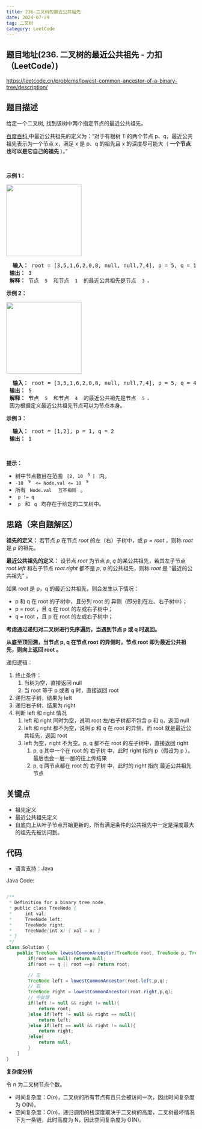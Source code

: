 ```yaml
---
title: 236-二叉树的最近公共祖先
date: 2024-07-29
tag: 二叉树
category: LeetCode
---
```


## 题目地址(236. 二叉树的最近公共祖先 - 力扣（LeetCode）)

https://leetcode.cn/problems/lowest-common-ancestor-of-a-binary-tree/description/

## 题目描述

<p> 给定一个二叉树, 找到该树中两个指定节点的最近公共祖先。</p>

<p> <a href="https://baike.baidu.com/item/%E6%9C%80%E8%BF%91%E5%85%AC%E5%85%B1%E7%A5%96%E5%85%88/8918834?fr=aladdin" target="_blank"> 百度百科 </a> 中最近公共祖先的定义为：“对于有根树 T 的两个节点 p、q，最近公共祖先表示为一个节点 x，满足 x 是 p、q 的祖先且 x 的深度尽可能大（<strong> 一个节点也可以是它自己的祖先 </strong>）。”</p>

<p>&nbsp; </p>

<p> <strong> 示例 1：</strong> </p>
<img alt="" src="https://assets.leetcode.com/uploads/2018/12/14/binarytree.png" style="width: 200px; height: 190px;">
<pre> <strong> 输入：</strong> root = [3,5,1,6,2,0,8, null, null,7,4], p = 5, q = 1
<strong> 输出：</strong> 3
<strong> 解释：</strong> 节点 <code> 5 </code> 和节点 <code> 1 </code> 的最近公共祖先是节点 <code> 3 。</code>
</pre>

<p> <strong> 示例 2：</strong> </p>
<img alt="" src="https://assets.leetcode.com/uploads/2018/12/14/binarytree.png" style="width: 200px; height: 190px;">
<pre> <strong> 输入：</strong> root = [3,5,1,6,2,0,8, null, null,7,4], p = 5, q = 4
<strong> 输出：</strong> 5
<strong> 解释：</strong> 节点 <code> 5 </code> 和节点 <code> 4 </code> 的最近公共祖先是节点 <code> 5 。</code> 因为根据定义最近公共祖先节点可以为节点本身。
</pre>

<p> <strong> 示例 3：</strong> </p>

<pre> <strong> 输入：</strong> root = [1,2], p = 1, q = 2
<strong> 输出：</strong> 1
</pre>

<p>&nbsp; </p>

<p> <strong> 提示：</strong> </p>

<ul>
	<li> 树中节点数目在范围 <code> [2, 10 <sup> 5 </sup>] </code> 内。</li>
	<li> <code>-10 <sup> 9 </sup> &lt;= Node.val &lt;= 10 <sup> 9 </sup> </code> </li>
	<li> 所有 <code> Node.val </code> <code> 互不相同 </code> 。</li>
	<li> <code> p != q </code> </li>
	<li> <code> p </code> 和 <code> q </code> 均存在于给定的二叉树中。</li>
</ul>


## 思路（来自题解区）

**祖先的定义：** 若节点 $p$ 在节点 $root$ 的左（右）子树中，或 $p=root$ ，则称 $root$ 是 $p$ 的祖先。

**最近公共祖先的定义：** 设节点 $root$ 为节点 $p$, $q$ 的某公共祖先，若其左子节点 $root.left$ 和右子节点 $root.right$ 都不是 $p$, $q$ 的公共祖先，则称 $root$ 是 “最近的公共祖先” 。

如果 root 是 p，q 的最近公共祖先，则会发生以下情况：

- p 和 q 在 root 的子树中，且分列 root 的 异侧（即分别在左、右子树中）；
- p = root ，且 q 在 root 的左或右子树中；
- q = root ，且 p 在 root 的左或右子树中；

**考虑通过递归对二叉树进行先序遍历，当遇到节点 p 或 q 时返回。**

**从底至顶回溯，当节点 p, q 在节点 root 的异侧时，节点 root 即为最近公共祖先，则向上返回 root 。**

递归逻辑：

1. 终止条件：
   1. 当树为空，直接返回 null
   2. 当 root 等于 p 或者 q 时，直接返回 root
2. 递归左子树，结果为 left
3. 递归右子树，结果为 right
4. 判断 left 和 right 情况
   1. left 和 right 同时为空，说明 root 左/右子树都不包含 p 和 q，返回 null
   2. left 和 right 都不为空，说明 p 和 q 在 root 的异侧，而 root 就是最近公共祖先，返回 root
   3. left 为空，right 不为空。p, q 都不在 root 的左子树中，直接返回 right
      1. p, q 其中一个在 root 的 右子树 中，此时 right 指向 p（假设为 p ）。最后也会一层一层的往上传结果
      2. p, q 两节点都在 root 的 右子树 中，此时的 right 指向 最近公共祖先节点

## 关键点

- 祖先定义
- 最近公共祖先定义
- 自底向上从叶子节点开始更新的，所有满足条件的公共祖先中一定是深度最大的祖先先被访问到。

## 代码

- 语言支持：Java

Java Code:

```java

/**
 * Definition for a binary tree node.
 * public class TreeNode {
 *     int val;
 *     TreeNode left;
 *     TreeNode right;
 *     TreeNode(int x) { val = x; }
 * }
 */
class Solution {
    public TreeNode lowestCommonAncestor(TreeNode root, TreeNode p, TreeNode q) {
        if(root == null) return null;
        if(root == q || root ==p) return root;

        // 左
        TreeNode left = lowestCommonAncestor(root.left,p,q);
        // 右
        TreeNode right = lowestCommonAncestor(root.right,p,q);
        // 中处理
        if(left != null && right != null){
            return root;
        }else if(left != null && right == null){
            return left;
        }else if(left == null && right != null){
            return right;
        }else{
            return null;
        }
    }
}

```


**复杂度分析**

令 n 为二叉树节点个数。

- 时间复杂度：$O(n)$，二叉树的所有节点有且只会被访问一次，因此时间复杂度为 O(N)。
- 空间复杂度：$O(n)$，递归调用的栈深度取决于二叉树的高度，二叉树最坏情况下为一条链，此时高度为 N，因此空间复杂度为 O(N)。

